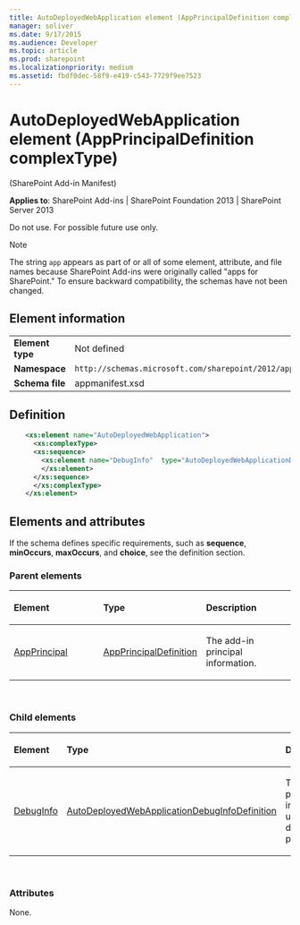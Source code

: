 ```yaml
---
title: AutoDeployedWebApplication element (AppPrincipalDefinition complexType)
manager: soliver
ms.date: 9/17/2015
ms.audience: Developer
ms.topic: article
ms.prod: sharepoint
ms.localizationpriority: medium
ms.assetid: fbdf0dec-58f9-e419-c543-7729f9ee7523
---
```


# AutoDeployedWebApplication element (AppPrincipalDefinition complexType) 

(SharePoint Add-in Manifest)

**Applies to**: SharePoint Add-ins | SharePoint Foundation 2013 | SharePoint Server 2013

Do not use. For possible future use only.

> [!NOTE] 
> The string `app` appears as part of or all of some element, attribute, and file names because SharePoint Add-ins were originally called "apps for SharePoint." To ensure backward compatibility, the schemas have not been changed.

## Element information

|   |   |
|---|---|
| **Element type**  | Not defined |
| **Namespace**  |  `http://schemas.microsoft.com/sharepoint/2012/app/manifest` |
| **Schema file** | appmanifest.xsd |

## Definition

```XML 
    <xs:element name="AutoDeployedWebApplication">
      <xs:complexType>           
      <xs:sequence>
        <xs:element name="DebugInfo"  type="AutoDeployedWebApplicationDebugInfoDefinition" minOccurs="0">
        </xs:element>     
      </xs:sequence>
      </xs:complexType>       
    </xs:element>     
```

## Elements and attributes

If the schema defines specific requirements, such as **sequence**, **minOccurs**, **maxOccurs**, and **choice**, see the definition section.

### Parent elements

<table>
<colgroup>
<col width="33%" />
<col width="33%" />
<col width="33%" />
</colgroup>
<thead>
<tr class="header">
<th align="left"><p>Element</p></th>
<th align="left"><p>Type</p></th>
<th align="left"><p>Description</p></th>
</tr>
</thead>
<tbody>
<tr class="odd">
<td align="left"><p><a href="appprincipal-element-appdefinition-complextypesharepoint-add-in-manifest.md">AppPrincipal</a></p></td>
<td align="left"><p><a href="appprincipaldefinition-complextype-sharepoint-add-in-manifest.md">AppPrincipalDefinition</a></p></td>
<td align="left"><p>The add-in principal information.</p></td>
</tr>
</tbody>
</table>

<br/>

### Child elements

<table>
<colgroup>
<col width="33%" />
<col width="33%" />
<col width="33%" />
</colgroup>
<thead>
<tr class="header">
<th align="left"><p>Element</p></th>
<th align="left"><p>Type</p></th>
<th align="left"><p>Description</p></th>
</tr>
</thead>
<tbody>
<tr class="odd">
<td align="left"><p><a href="debuginfo-element-autodeployedwebapplication-elementappprincipaldefinition-compl.md">DebugInfo</a></p></td>
<td align="left"><p><a href="autodeployedwebapplicationdebuginfodefinition-complextype-sharepoint-add-in-mani.md">AutoDeployedWebApplicationDebugInfoDefinition</a></p></td>
<td align="left"><p>The add-in principal information used for debugging purposes.</p></td>
</tr>
</tbody>
</table>

<br/>

### Attributes

None.

<br/>
<br/>






